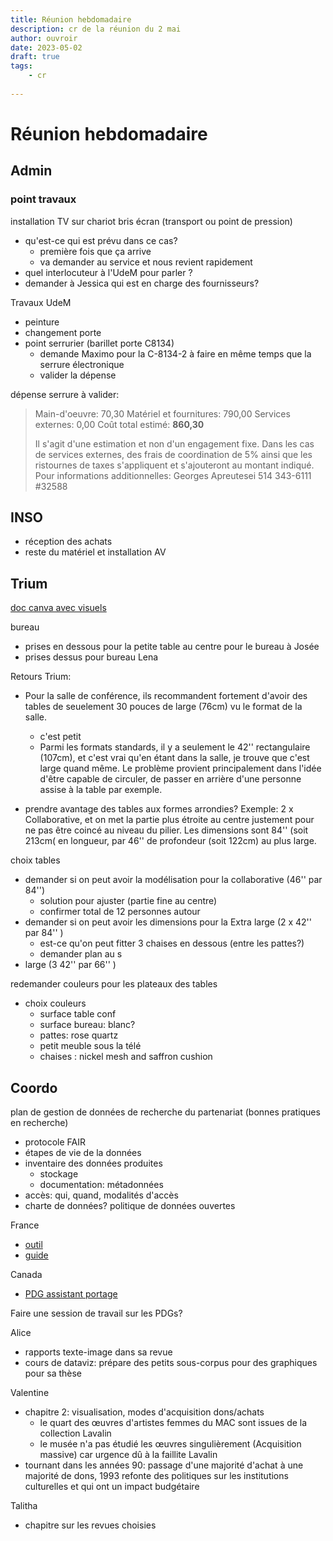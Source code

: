 ```yaml
---
title: Réunion hebdomadaire
description: cr de la réunion du 2 mai
author: ouvroir
date: 2023-05-02
draft: true
tags:
    - cr
    
---
```

# Réunion hebdomadaire

## Admin

### point travaux 
installation TV sur chariot
bris écran (transport ou point de pression)
- qu'est-ce qui est prévu dans ce cas?
    - première fois que ça arrive
    - va demander au service et nous revient rapidement 
- quel interlocuteur à l'UdeM pour parler ? 
- demander à Jessica qui est en charge des fournisseurs? 

Travaux UdeM
- peinture 
- changement porte
- point serrurier (barillet porte C8134)
    - demande Maximo pour la C-8134-2 à faire en même temps que la serrure électronique
    - valider la dépense

dépense serrure à valider:

> Main-d'oeuvre:  70,30
> Matériel et fournitures:  790,00
> Services externes: 0,00
> Coût total estimé: **860,30**
>
> Il s'agit d'une estimation et non d'un engagement fixe.  Dans les cas de services externes, des frais de coordination de 5% ainsi que les ristournes de taxes s'appliquent et s'ajouteront au montant indiqué.
> Pour informations additionnelles:
> Georges Apreutesei
> 514 343-6111 #32588


## INSO
- réception des achats
- reste du matériel et installation AV


## Trium
[doc canva avec visuels](https://www.canva.com/design/DAFQ6RvE8yA/uNW5vvRlXvvX4EKlBS5dEw/edit)

bureau
- prises en dessous pour la petite table au centre pour le bureau à Josée
- prises dessus pour bureau Lena

Retours Trium:
- Pour la salle de conférence, ils recommandent fortement d'avoir des tables de seuelement 30 pouces de large (76cm) vu le format de la salle. 
    - c'est petit
    - Parmi les formats standards, il y a seulement le 42'' rectangulaire (107cm), et c'est vrai qu'en étant dans la salle, je trouve que c'est large quand même. Le problème provient principalement dans l'idée d'être capable de circuler, de passer en arrière d'une personne assise à la table par exemple.

- prendre avantage des tables aux formes arrondies?
Exemple: 2 x Collaborative, et on met la partie plus étroite au centre justement pour ne pas être coincé au niveau du pilier. Les dimensions sont 84'' (soit 213cm( en longueur, par 46'' de profondeur (soit 122cm) au plus large. 

choix tables
- demander si on peut avoir la modélisation pour la collaborative (46'' par 84'')
    - solution pour ajuster (partie fine au centre)
    - confirmer total de 12 personnes autour
- demander si on peut avoir les dimensions pour la Extra large (2 x 42'' par 84'' )
    - est-ce qu'on peut fitter 3 chaises en dessous (entre les pattes?)
    - demander plan au s
- large (3 42'' par 66'' )

redemander couleurs pour les plateaux des tables

- choix couleurs
    - surface table conf
    - surface bureau: blanc?
    - pattes: rose quartz
    - petit meuble sous la télé
    - chaises : nickel mesh and saffron cushion


## Coordo

plan de gestion de données de recherche du partenariat (bonnes pratiques en recherche)
- protocole FAIR 
- étapes de vie de la données
- inventaire des données produites
    - stockage
    - documentation: métadonnées
- accès: qui, quand, modalités d'accès
- charte de données? politique de données ouvertes

France
- [outil](https://dmp.opidor.fr/)
- [guide](https://www.enseignementsup-recherche.gouv.fr/fr/le-plan-national-pour-la-science-ouverte-2021-2024-vers-une-generalisation-de-la-science-ouverte-en-48525)

Canada
- [PDG assistant portage](https://assistant.portagenetwork.ca/)

Faire une session de travail sur les PDGs? 

Alice 
- rapports texte-image dans sa revue
- cours de dataviz: prépare des petits sous-corpus pour des graphiques pour sa thèse

Valentine
- chapitre 2: visualisation, modes d'acquisition dons/achats
    - le quart des œuvres d'artistes femmes du MAC sont issues de la collection Lavalin
    - le musée n'a pas étudié les œuvres singulièrement (Acquisition massive) car urgence dû à la faillite Lavalin
- tournant dans les années 90: passage d'une majorité d'achat à une majorité de dons, 1993 refonte des politiques sur les institutions culturelles et qui ont un impact budgétaire

Talitha
- chapitre sur les revues choisies